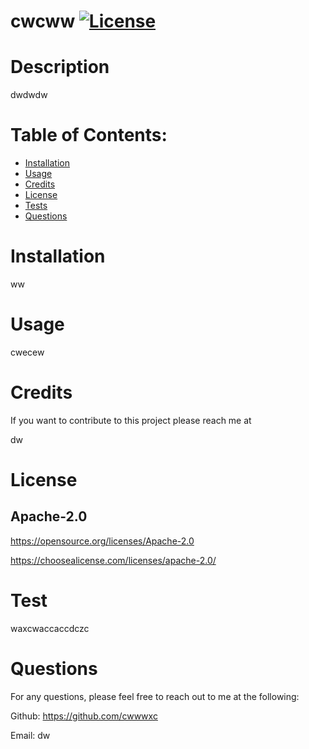 
# cwcww [![License](https://img.shields.io/badge/License-Apache%202.0-blue.svg)](https://opensource.org/licenses/Apache-2.0)
# Description 
 dwdwdw
# Table of Contents:
* [Installation](#installation)
* [Usage](#usage)
* [Credits](#credits)
* [License](#license)
* [Tests](#tests)
* [Questions](#question)


# Installation 
 ww

# Usage
 cwecew

# Credits

If you want to contribute to this project please reach me at 

dw

# License
## Apache-2.0
https://opensource.org/licenses/Apache-2.0

https://choosealicense.com/licenses/apache-2.0/

# Test
waxcwaccaccdczc

# Questions
For any questions, please feel free to reach out to me at the following:

Github: https://github.com/cwwwxc

Email: dw

    
